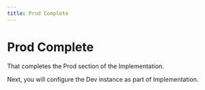 ```yaml
---
title: Prod Complete
---
```


# Prod Complete

That completes the Prod section of the Implementation.

Next, you will configure the Dev instance as part of Implementation. 
